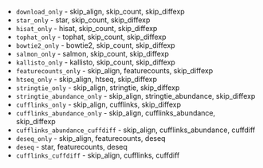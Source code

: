  - `download_only` - skip_align, skip_count, skip_diffexp
 - `star_only` - star, skip_count, skip_diffexp
 - `hisat_only` - hisat, skip_count, skip_diffexp
 - `tophat_only` - tophat, skip_count, skip_diffexp
 - `bowtie2_only` - bowtie2, skip_count, skip_diffexp
 - `salmon_only` - salmon, skip_count, skip_diffexp
 - `kallisto_only` - kallisto, skip_count, skip_diffexp
 - `featurecounts_only` - skip_align, featurecounts, skip_diffexp
 - `htseq_only` - skip_align, htseq, skip_diffexp
 - `stringtie_only` - skip_align, stringtie, skip_diffexp
 - `stringtie_abundance_only` - skip_align, stringtie_abundance, skip_diffexp
 - `cufflinks_only` - skip_align, cufflinks, skip_diffexp
 - `cufflinks_abundance_only` - skip_align, cufflinks_abundance, skip_diffexp
 - `cufflinks_abundance_cuffdiff` - skip_align, cufflinks_abundance, cuffdiff
 - `deseq_only` - skip_align, featurecounts, deseq
 - `deseq` - star, featurecounts, deseq
 - `cufflinks_cuffdiff` - skip_align, cufflinks, cuffdiff
